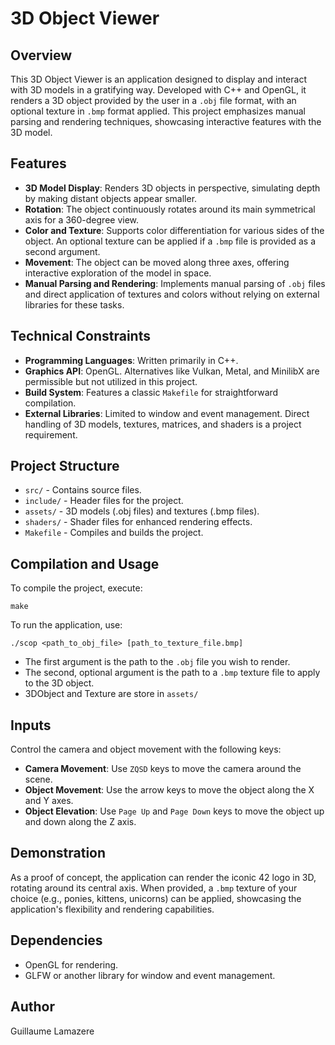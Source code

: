 # 3D Object Viewer

## Overview
This 3D Object Viewer is an application designed to display and interact with 3D models in a gratifying way. Developed with C++ and OpenGL, it renders a 3D object provided by the user in a `.obj` file format, with an optional texture in `.bmp` format applied. This project emphasizes manual parsing and rendering techniques, showcasing interactive features with the 3D model.



## Features
- **3D Model Display**: Renders 3D objects in perspective, simulating depth by making distant objects appear smaller.
- **Rotation**: The object continuously rotates around its main symmetrical axis for a 360-degree view.
- **Color and Texture**: Supports color differentiation for various sides of the object. An optional texture can be applied if a `.bmp` file is provided as a second argument.
- **Movement**: The object can be moved along three axes, offering interactive exploration of the model in space.
- **Manual Parsing and Rendering**: Implements manual parsing of `.obj` files and direct application of textures and colors without relying on external libraries for these tasks.

## Technical Constraints
- **Programming Languages**: Written primarily in C++.
- **Graphics API**: OpenGL. Alternatives like Vulkan, Metal, and MinilibX are permissible but not utilized in this project.
- **Build System**: Features a classic `Makefile` for straightforward compilation.
- **External Libraries**: Limited to window and event management. Direct handling of 3D models, textures, matrices, and shaders is a project requirement.

## Project Structure
- `src/` - Contains source files.
- `include/` - Header files for the project.
- `assets/` - 3D models (.obj files) and textures (.bmp files).
- `shaders/` - Shader files for enhanced rendering effects.
- `Makefile` - Compiles and builds the project.

## Compilation and Usage
To compile the project, execute:
```
make
```
To run the application, use:

```
./scop <path_to_obj_file> [path_to_texture_file.bmp]
```
- The first argument is the path to the `.obj` file you wish to render.
- The second, optional argument is the path to a `.bmp` texture file to apply to the 3D object.
- 3DObject and Texture are store in `assets/`

## Inputs
Control the camera and object movement with the following keys:
- **Camera Movement**: Use `ZQSD` keys to move the camera around the scene.
- **Object Movement**: Use the arrow keys to move the object along the X and Y axes.
- **Object Elevation**: Use `Page Up` and `Page Down` keys to move the object up and down along the Z axis.

## Demonstration
As a proof of concept, the application can render the iconic 42 logo in 3D, rotating around its central axis. When provided, a `.bmp` texture of your choice (e.g., ponies, kittens, unicorns) can be applied, showcasing the application's flexibility and rendering capabilities.

## Dependencies
- OpenGL for rendering.
- GLFW or another library for window and event management.

## Author
Guillaume Lamazere
